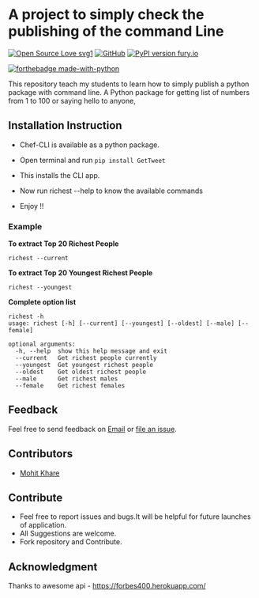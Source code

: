 # A project to simply check the publishing of the command Line
[![Open Source Love svg1](https://badges.frapsoft.com/os/v1/open-source.svg?v=103)](https://github.com/ellerbrock/open-source-badges/)
[![GitHub](https://img.shields.io/badge/license-MIT-brightgreen.svg)](https://raw.githubusercontent.com/mkfeuhrer/richest/master/LICENSE.txt)
[![PyPI version fury.io](https://badge.fury.io/py/richest.svg)](https://pypi.python.org/pypi/richest/)

[![forthebadge made-with-python](http://ForTheBadge.com/images/badges/made-with-python.svg)](https://www.python.org/)

This repository teach my students to learn how to simply publish a python package with command line.
A Python package for getting list of numbers from 1 to 100 or saying hello to anyone, 

## Installation Instruction

- Chef-CLI is available as a python package.

- Open terminal and run ```pip install GetTweet```

- This installs the CLI app.

- Now run richest --help to know the available commands

- Enjoy !!

### Example

**To extract Top 20 Richest People**

```
richest --current
```

**To extract Top 20 Youngest Richest People**

```
richest --youngest
```

**Complete option list**

```
richest -h
usage: richest [-h] [--current] [--youngest] [--oldest] [--male] [--female]

optional arguments:
  -h, --help  show this help message and exit
  --current   Get richest people currently
  --youngest  Get youngest richest people
  --oldest    Get oldest richest people
  --male      Get richest males
  --female    Get richest females
```

## Feedback

Feel free to send feedback on [Email](mailto:mohitfeuhrer@gmail.com) or [file an issue](https://github.com/mkfeuhrer/richest/issues).

## Contributors

- [Mohit Khare](https://github.com/mkfeuhrer)

## Contribute

- Feel free to report issues and bugs.It will be helpful for future launches of application.
- All Suggestions are welcome.
- Fork repository and Contribute.


## Acknowledgment

Thanks to awesome api - https://forbes400.herokuapp.com/
